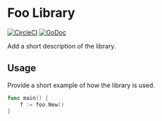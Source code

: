 # Foo Library

[![CircleCI](https://circleci.com/gh/deliveroo/lib-template-go.svg?style=svg&circle-token=39d7b55dba74c18b3130d2c2a553aabc917f1695)](https://circleci.com/gh/deliveroo/lib-template-go)
[![GoDoc](https://img.shields.io/badge/godoc-reference-5272B4.svg)](http://godoc.deliveroo.net/github.com/deliveroo/lib-template-go) 

Add a short description of the library.

## Usage

Provide a short example of how the library is used.

```go
func main() {
    f := foo.New()
}
```
